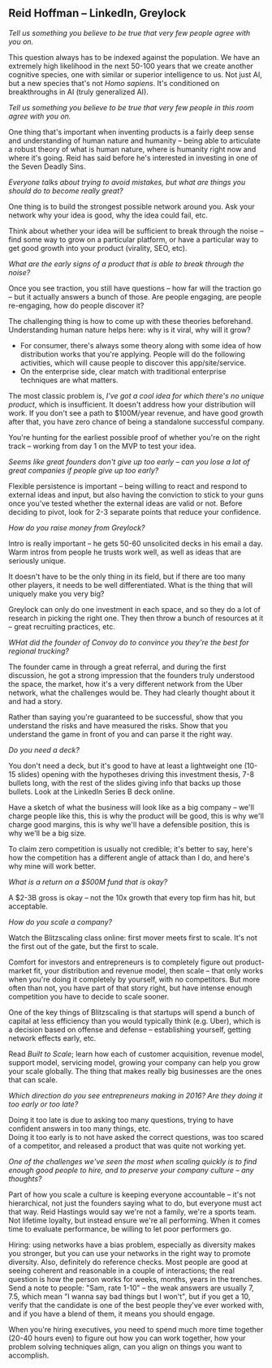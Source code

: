 ## Reid Hoffman – LinkedIn, Greylock

*Tell us something you believe to be true that very few people agree with you on.*

This question always has to be indexed against the population. We have an extremely high likelihood in the next 50-100 years that we create another cognitive species, one with similar or superior intelligence to us. Not just AI, but a new species that's not *Homo sapiens*. It's conditioned on breakthroughs in AI (truly generalized AI).

*Tell us something you believe to be true that very few people in this room agree with you on.*

One thing that's important when inventing products is a fairly deep sense and understanding of human nature and humanity – being able to articulate a robust theory of what is human nature, where is humanity right now and where it's going. Reid has said before he's interested in investing in one of the Seven Deadly Sins.

*Everyone talks about trying to avoid mistakes, but what are things you should do to become really great?*

One thing is to build the strongest possible network around you. Ask your network why your idea is good, why the idea could fail, etc.

Think about whether your idea will be sufficient to break through the noise – find some way to grow on a particular platform, or have a particular way to get good growth into your product (virality, SEO, etc).

*What are the early signs of a product that is able to break through the noise?*

Once you see traction, you still have questions – how far will the traction go – but it actually answers a bunch of those. Are people engaging, are people re-engaging, how do people discover it?

The challenging thing is how to come up with these theories beforehand. Understanding human nature helps here: why is it viral, why will it grow?  
- For consumer, there's always some theory along with some idea of how distribution works that you're applying. People will do the following activities, which will cause people to discover this app/site/service.  
- On the enterprise side, clear match with traditional enterprise techniques are what matters.

The most classic problem is, *I've got a cool idea for which there's no unique product*, which is insufficient. It doesn't address how your distribution will work. If you don't see a path to $100M/year revenue, and have good growth after that, you have zero chance of being a standalone successful company.

You're hunting for the earliest possible proof of whether you're on the right track – working from day 1 on the MVP to test your idea.

*Seems like great founders don't give up too early – can you lose a lot of great companies if people give up too early?*

Flexible persistence is important – being willing to react and respond to external ideas and input, but also having the conviction to stick to your guns once you've tested whether the external ideas are valid or not. Before deciding to pivot, look for 2-3 separate points that reduce your confidence.

*How do you raise money from Greylock?*

Intro is really important – he gets 50-60 unsolicited decks in his email a day. Warm intros from people he trusts work well, as well as ideas that are seriously unique.

It doesn't have to be the only thing in its field, but if there are too many other players, it needs to be well differentiated. What is the thing that will uniquely make you very big?

Greylock can only do one investment in each space, and so they do a lot of research in picking the right one. They then throw a bunch of resources at it – great recruiting practices, etc.

*WHat did the founder of Convoy do to convince you they're the best for regional trucking?*

The founder came in through a great referral, and during the first discussion, he got a strong impression that the founders truly understood the space, the market, how it's a very different network from the Uber network, what the challenges would be. They had clearly thought about it and had a story.

Rather than saying you're guaranteed to be successful, show that you understand the risks and have measured the risks. Show that you understand the game in front of you and can parse it the right way.

*Do you need a deck?*

You don't need a deck, but it's good to have at least a lightweight one (10-15 slides) opening with the hypotheses driving this investment thesis, 7-8 bullets long, with the rest of the slides giving info that backs up those bullets. Look at the LinkedIn Series B deck online.

Have a sketch of what the business will look like as a big company – we'll charge people like this, this is why the product will be good, this is why we'll charge good margins, this is why we'll have a defensible position, this is why we'll be a big size.

To claim zero competition is usually not credible; it's better to say, here's how the competition has a different angle of attack than I do, and here's why mine will work better.

*What is a return on a $500M fund that is okay?*

A $2-3B gross is okay – not the 10x growth that every top firm has hit, but acceptable.

*How do you scale a company?*

Watch the Blitzscaling class online: first mover meets first to scale. It's not the first out of the gate, but the first to scale.

Comfort for investors and entrepreneurs is to completely figure out product-market fit, your distribution and revenue model, then scale – that only works when you're doing it completely by yourself, with no competitors. But more often than not, you have part of that story right, but have intense enough competition you have to decide to scale sooner.

One of the key things of Blitzscaling is that startups will spend a bunch of capital at less efficiency than you would typically think (e.g. Uber), which is a decision based on offense and defense – establishing yourself, getting network effects early, etc.

Read *Built to Scale*; learn how each of customer acquisition, revenue model, support model, servicing model, growing your company can help you grow your scale globally. The thing that makes really big businesses are the ones that can scale.

*Which direction do you see entrepreneurs making in 2016? Are they doing it too early or too late?*

Doing it too late is due to asking too many questions, trying to have confident answers in too many things, etc.  
Doing it too early is to not have asked the correct questions, was too scared of a competitor, and released a product that was quite not working yet.

*One of the challenges we've seen the most when scaling quickly is to find enough good people to hire, and to preserve your company culture – any thoughts?*

Part of how you scale a culture is keeping everyone accountable – it's not hierarchical, not just the founders saying what to do, but everyone must act that way. Reid Hastings would say we're not a family, we're a sports team. Not lifetime loyalty, but instead ensure we're all performing. When it comes time to evaluate performance, be willing to let poor performers go.

Hiring: using networks have a bias problem, especially as diversity makes you stronger, but you can use your networks in the right way to promote diversity. Also, definitely do reference checks. Most people are good at seeing coherent and reasonable in a couple of interactions; the real question is how the person works for weeks, months, years in the trenches. Send a note to people: "Sam, rate 1-10" – the weak answers are usually 7, 7.5, which mean "I wanna say bad things but I won't", but if you get a 10, verify that the candidate is one of the best people they've ever worked with, and if you have a blend of them, it means you should engage.

When you're hiring executives, you need to spend much more time together (20-40 hours even) to figure out how you can work together, how your problem solving techniques align, can you align on things you want to accomplish.
